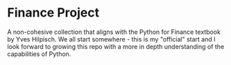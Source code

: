 # Finance Project
A non-cohesive collection that aligns with the Python for Finance textbook by Yves Hilpisch. We all start somewhere - this is my "official" start and I look forward to growing this repo with a more in depth understanding of the capabilities of Python.
